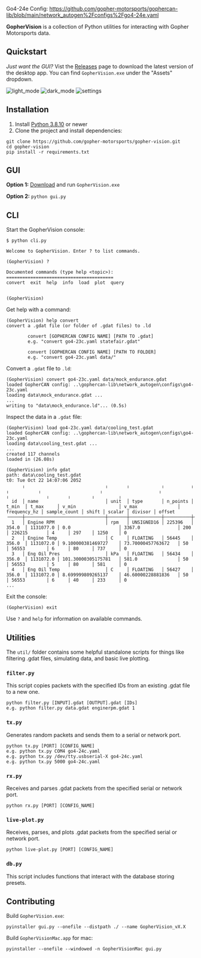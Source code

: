 Go4-24e Config: https://github.com/gopher-motorsports/gophercan-lib/blob/main/network_autogen%2Fconfigs%2Fgo4-24e.yaml

**GopherVision** is a collection of Python utilities for interacting with Gopher Motorsports data.

## Quickstart

_Just want the GUI?_ Vist the [Releases](https://github.com/gopher-motorsports/gopher-vision/releases) page to download the latest version of the desktop app. You can find `GopherVision.exe` under the "Assets" dropdown.

![light_mode](https://github.com/user-attachments/assets/be0ddc4c-3749-44aa-8149-6f4ae0903200)
![dark_mode](https://github.com/user-attachments/assets/89a967b8-4cf2-4aa3-bb7d-41981d254498)
![settings](https://github.com/user-attachments/assets/8701c74a-a8e9-427d-ab5e-70c2b20f7195)


## Installation

1. Install [Python 3.8.10](https://www.python.org/downloads/) or newer
2. Clone the project and install dependencies:
```
git clone https://github.com/gopher-motorsports/gopher-vision.git
cd gopher-vision
pip install -r requirements.txt
```

## GUI

**Option 1:** [Download](https://github.com/gopher-motorsports/gopher-vision/releases) and run `GopherVision.exe`

**Option 2:** `python gui.py`

## CLI

Start the GopherVision console:
```console
$ python cli.py

Welcome to GopherVision. Enter ? to list commands.

(GopherVision) ?

Documented commands (type help <topic>):
========================================
convert  exit  help  info  load  plot  query


(GopherVision)
```

Get help with a command:
```console
(GopherVision) help convert
convert a .gdat file (or folder of .gdat files) to .ld

        convert [GOPHERCAN CONFIG NAME] [PATH TO .gdat]
        e.g. "convert go4-23c.yaml statefair.gdat"

        convert [GOPHERCAN CONFIG NAME] [PATH TO FOLDER]
        e.g. "convert go4-23c.yaml data/"
```

Convert a `.gdat` file to `.ld`:
```console
(GopherVision) convert go4-23c.yaml data/mock_endurance.gdat
loaded GopherCAN config: ..\gophercan-lib\network_autogen\configs\go4-23c.yaml
loading data\mock_endurance.gdat ...
...
writing to "data\mock_endurance.ld"... (0.5s)
```

Inspect the data in a `.gdat` file:
```console
(GopherVision) load go4-23c.yaml data/cooling_test.gdat
loaded GopherCAN config: ..\gophercan-lib\network_autogen\configs\go4-23c.yaml
loading data\cooling_test.gdat ...
...
created 117 channels
loaded in (26.08s)

(GopherVision) info gdat
path: data\cooling_test.gdat
t0: Tue Oct 22 14:07:06 2052
      ╷                              ╷       ╷            ╷          ╷        ╷           ╷                      ╷                     ╷              ╷              ╷       ╷        ╷         ╷
  id  │ name                         │ unit  │ type       │ n_points │ t_min  │ t_max     │ v_min                │ v_max               │ frequency_hz │ sample_count │ shift │ scalar │ divisor │ offset  
╶─────┼──────────────────────────────┼───────┼────────────┼──────────┼────────┼───────────┼──────────────────────┼─────────────────────┼──────────────┼──────────────┼───────┼────────┼─────────┼────────╴
  1   │ Engine RPM                   │ rpm   │ UNSIGNED16 │ 225396   │ 354.0  │ 1131077.0 │ 0.0                  │ 3367.0              │ 200          │ 226215       │ 4     │ 297    │ 1250    │ 0
  2   │ Engine Temp                  │ C     │ FLOATING   │ 56445    │ 356.0  │ 1131072.0 │ 9.100000381469727    │ 73.70000457763672   │ 50           │ 56553        │ 6     │ 80     │ 737     │ 0
  3   │ Eng Oil Pres                 │ kPa   │ FLOATING   │ 56434    │ 356.0  │ 1131072.0 │ 101.30000305175781   │ 581.0               │ 50           │ 56553        │ 5     │ 80     │ 581     │ 0
  4   │ Eng Oil Temp                 │ C     │ FLOATING   │ 56427    │ 356.0  │ 1131072.0 │ 8.699999809265137    │ 46.60000228881836   │ 50           │ 56553        │ 6     │ 40     │ 233     │ 0
...
```

Exit the console:
```console
(GopherVision) exit
```

Use `?` and `help` for information on available commands.

## Utilities

The `util/` folder contains some helpful standalone scripts for things like filtering .gdat files, simulating data, and basic live plotting.

### `filter.py`

This script copies packets with the specified IDs from an existing .gdat file to a new one.
```
python filter.py [INPUT].gdat [OUTPUT].gdat [IDs]
e.g. python filter.py data.gdat enginerpm.gdat 1
```

### `tx.py`

Generates random packets and sends them to a serial or network port.
```
python tx.py [PORT] [CONFIG_NAME]
e.g. python tx.py COM4 go4-24c.yaml
e.g. python tx.py /dev/tty.usbserial-X go4-24c.yaml
e.g. python tx.py 5000 go4-24c.yaml
```

### `rx.py`

Receives and parses .gdat packets from the specified serial or network port.
```
python rx.py [PORT] [CONFIG_NAME]
```

### `live-plot.py`

Receives, parses, and plots .gdat packets from the specified serial or network port.
```
python live-plot.py [PORT] [CONFIG_NAME]
```


### `db.py`

This script includes functions that interact with the database storing presets.


## Contributing

Build `GopherVision.exe`:
```
pyinstaller gui.py --onefile --distpath ./ --name GopherVision_vX.X
```

Build `GopherVisionMac.app` for mac:
```
pyinstaller --onefile --windowed -n GopherVisionMac gui.py
```
